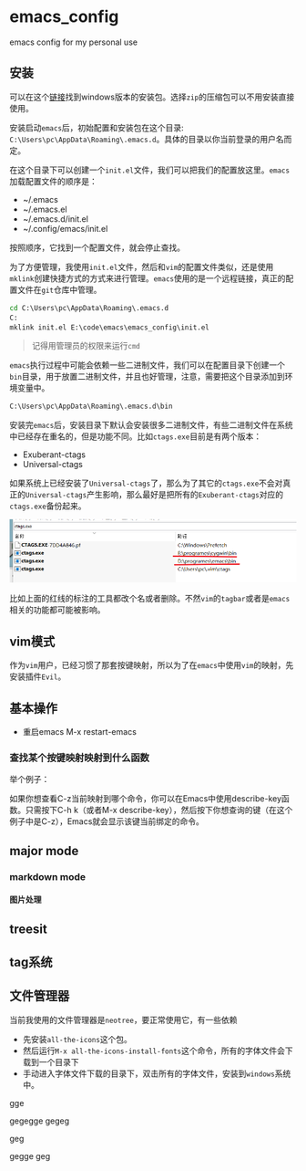 # emacs_config
emacs config for my personal use 

## 安装

可以在这个[链接](https://mirrors.ustc.edu.cn/gnu/emacs/windows/emacs-29/)找到windows版本的安装包。选择`zip`的压缩包可以不用安装直接使用。

安装启动`emacs`后，初始配置和安装包在这个目录: `C:\Users\pc\AppData\Roaming\.emacs.d`。具体的目录以你当前登录的用户名而定。

在这个目录下可以创建一个`init.el`文件，我们可以把我们的配置放这里。`emacs`加载配置文件的顺序是：

* ~/.emacs
* ~/.emacs.el
* ~/.emacs.d/init.el
* ~/.config/emacs/init.el

按照顺序，它找到一个配置文件，就会停止查找。

为了方便管理，我使用`init.el`文件，然后和`vim`的配置文件类似，还是使用`mklink`创建快捷方式的方式来进行管理。`emacs`使用的是一个远程链接，真正的配置文件在`git`仓库中管理。

```cmd
cd C:\Users\pc\AppData\Roaming\.emacs.d
C:
mklink init.el E:\code\emacs\emacs_config\init.el
```

>记得用管理员的权限来运行`cmd`


`emacs`执行过程中可能会依赖一些二进制文件，我们可以在配置目录下创建一个`bin`目录，用于放置二进制文件，并且也好管理，注意，需要把这个目录添加到环境变量中。

```txt
C:\Users\pc\AppData\Roaming\.emacs.d\bin
```

安装完`emacs`后，安装目录下默认会安装很多二进制文件，有些二进制文件在系统中已经存在重名的，但是功能不同。比如`ctags.exe`目前是有两个版本：

* Exuberant-ctags
* Universal-ctags

如果系统上已经安装了`Universal-ctags`了，那么为了其它的`ctags.exe`不会对真正的`Universal-ctags`产生影响，那么最好是把所有的`Exuberant-ctags`对应的`ctags.exe`备份起来。

![ctags_exe_path](img/ctags_exe_path.png)

比如上面的红线的标注的工具都改个名或者删除。不然`vim`的`tagbar`或者是`emacs`相关的功能都可能被影响。


## vim模式

作为`vim`用户，已经习惯了那套按键映射，所以为了在`emacs`中使用`vim`的映射，先安装插件`Evil`。

## 基本操作

* 重启emacs M-x restart-emacs

### 查找某个按键映射映射到什么函数

举个例子：

如果你想查看C-z当前映射到哪个命令，你可以在Emacs中使用describe-key函数。只需按下C-h k（或者M-x describe-key），然后按下你想查询的键（在这个例子中是C-z），Emacs就会显示该键当前绑定的命令。

## major mode

### markdown mode

#### 图片处理

## treesit


## tag系统


## 文件管理器

当前我使用的文件管理器是`neotree`，要正常使用它，有一些依赖

* 先安装`all-the-icons`这个包。
* 然后运行`M-x all-the-icons-install-fonts`这个命令，所有的字体文件会下载到一个目录下
* 手动进入字体文件下载的目录下，双击所有的字体文件，安装到`windows`系统中。



gge

gegegge
gegeg

geg

gegge geg

